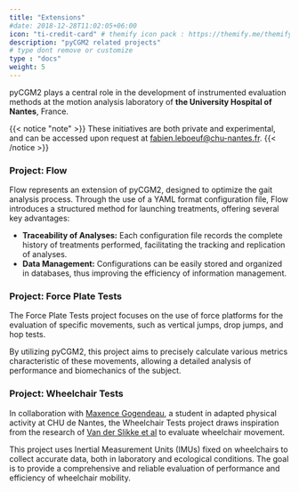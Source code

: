 ```yaml
---
title: "Extensions"
#date: 2018-12-28T11:02:05+06:00
icon: "ti-credit-card" # themify icon pack : https://themify.me/themify-icons
description: "pyCGM2 related projects"
# type dont remove or customize
type : "docs"
weight: 5
---
```


pyCGM2 plays a central role in the development of instrumented evaluation methods at the motion analysis laboratory of **the University Hospital of Nantes**, France.


{{< notice "note" >}}
  These initiatives are both private and experimental, and can be accessed upon request at fabien.leboeuf@chu-nantes.fr.
{{< /notice >}}


### Project: Flow

Flow represents an extension of pyCGM2, designed to optimize the gait analysis process. Through the use of a YAML format configuration file, Flow introduces a structured method for launching treatments, offering several key advantages:

 - **Traceability of Analyses:** Each configuration file records the complete history of treatments performed, facilitating the tracking and replication of analyses.
 - **Data Management:** Configurations can be easily stored and organized in databases, thus improving the efficiency of information management.

### Project: Force Plate Tests

The Force Plate Tests project focuses on the use of force platforms for the evaluation of specific movements, such as vertical jumps, drop jumps, and hop tests. 

By utilizing pyCGM2, this project aims to precisely calculate various metrics characteristic of these movements, allowing a detailed analysis of performance and biomechanics of the subject.

### Project: Wheelchair Tests

In collaboration with [Maxence Gogendeau](https://www.linkedin.com/in/maxence-gogendeau-21080622a/), a student in  adapted physical activity at CHU de Nantes, the Wheelchair Tests project draws inspiration from the research of [Van der Slikke et al](https://www.researchgate.net/profile/Rienk-Van-Der-Slikke) to evaluate wheelchair movement. 

This project uses Inertial Measurement Units (IMUs) fixed on wheelchairs to collect accurate data, both in laboratory and ecological conditions. 
The goal is to provide a comprehensive and reliable evaluation of performance and efficiency of wheelchair mobility.



